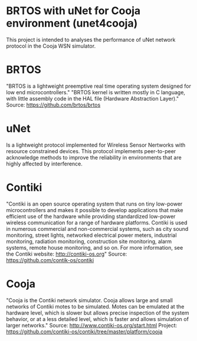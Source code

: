 # BRTOS with uNet for Cooja environment (unet4cooja)

This project is intended to analyses the performance of uNet network protocol in the Cooja WSN simulator.

# BRTOS
"BRTOS is a lightweight preemptive real time operating system designed for low end microcontrollers."
"BRTOS kernel is written mostly in C language, with little assembly code in the HAL file (Hardware Abstraction Layer)."
Source: https://github.com/brtos/brtos

# uNet
Is a lightweight protocol implemented for Wireless Sensor Nertworks with resource constrained devices. This protocol implements peer-to-peer acknowledge methods to improve the reliability in environments that are highly affected by interference.

# Contiki
"Contiki is an open source operating system that runs on tiny low-power microcontrollers and makes it possible to develop applications that make efficient use of the hardware while providing standardized low-power wireless communication for a range of hardware platforms.
Contiki is used in numerous commercial and non-commercial systems, such as city sound monitoring, street lights, networked electrical power meters, industrial monitoring, radiation monitoring, construction site monitoring, alarm systems, remote house monitoring, and so on.
For more information, see the Contiki website:
http://contiki-os.org"
Source: https://github.com/contik-os/contiki


# Cooja
"Cooja is the Contiki network simulator. Cooja allows large and small networks of Contiki motes to be simulated. Motes can be emulated at the hardware level, which is slower but allows precise inspection of the system behavior, or at a less detailed level, which is faster and allows simulation of larger networks."
Source: http://www.contiki-os.org/start.html
Project: https://github.com/contiki-os/contiki/tree/master/platform/cooja

